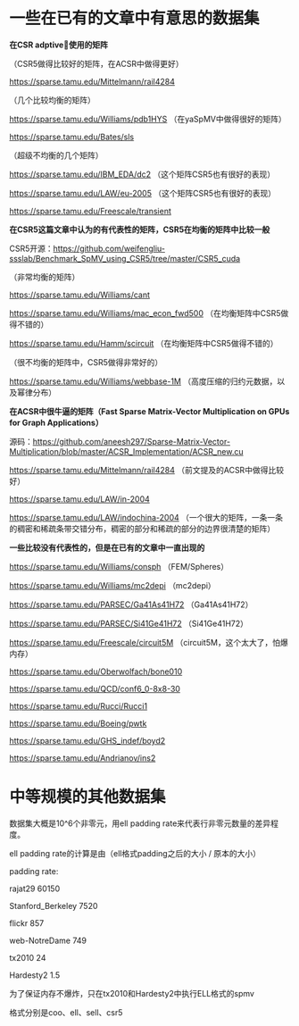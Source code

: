 # 一些在已有的文章中有意思的数据集

**在CSR adptive使用的矩阵**

（CSR5做得比较好的矩阵，在ACSR中做得更好）

https://sparse.tamu.edu/Mittelmann/rail4284


（几个比较均衡的矩阵）

https://sparse.tamu.edu/Williams/pdb1HYS （在yaSpMV中做得很好的矩阵）

https://sparse.tamu.edu/Bates/sls


（超级不均衡的几个矩阵）

https://sparse.tamu.edu/IBM_EDA/dc2 （这个矩阵CSR5也有很好的表现）

https://sparse.tamu.edu/LAW/eu-2005 （这个矩阵CSR5也有很好的表现）

https://sparse.tamu.edu/Freescale/transient


**在CSR5这篇文章中认为的有代表性的矩阵，CSR5在均衡的矩阵中比较一般**


CSR5开源：https://github.com/weifengliu-ssslab/Benchmark_SpMV_using_CSR5/tree/master/CSR5_cuda


（非常均衡的矩阵）

https://sparse.tamu.edu/Williams/cant

https://sparse.tamu.edu/Williams/mac_econ_fwd500 （在均衡矩阵中CSR5做得不错的）

https://sparse.tamu.edu/Hamm/scircuit （在均衡矩阵中CSR5做得不错的）


（很不均衡的矩阵中，CSR5做得非常好的）

https://sparse.tamu.edu/Williams/webbase-1M （高度压缩的归约元数据，以及幂律分布）



**在ACSR中很牛逼的矩阵（Fast Sparse Matrix-Vector Multiplication on GPUs for Graph Applications）**

源码：https://github.com/aneesh297/Sparse-Matrix-Vector-Multiplication/blob/master/ACSR_Implementation/ACSR_new.cu

https://sparse.tamu.edu/Mittelmann/rail4284 （前文提及的ACSR中做得比较好）

https://sparse.tamu.edu/LAW/in-2004

https://sparse.tamu.edu/LAW/indochina-2004 （一个很大的矩阵，一条一条的稠密和稀疏条带交错分布，稠密的部分和稀疏的部分的边界很清楚的矩阵）



**一些比较没有代表性的，但是在已有的文章中一直出现的**


https://sparse.tamu.edu/Williams/consph （FEM/Spheres）

https://sparse.tamu.edu/Williams/mc2depi （mc2depi）

https://sparse.tamu.edu/PARSEC/Ga41As41H72 （Ga41As41H72）

https://sparse.tamu.edu/PARSEC/Si41Ge41H72 （Si41Ge41H72）

https://sparse.tamu.edu/Freescale/circuit5M （circuit5M，这个太大了，怕爆内存）

https://sparse.tamu.edu/Oberwolfach/bone010

https://sparse.tamu.edu/QCD/conf6_0-8x8-30

https://sparse.tamu.edu/Rucci/Rucci1

https://sparse.tamu.edu/Boeing/pwtk

https://sparse.tamu.edu/GHS_indef/boyd2

https://sparse.tamu.edu/Andrianov/ins2





# 中等规模的其他数据集

数据集大概是10^6个非零元，用ell padding rate来代表行非零元数量的差异程度。

ell padding rate的计算是由（ell格式padding之后的大小 / 原本的大小）


padding rate:

rajat29 60150

Stanford_Berkeley 7520

flickr 857

web-NotreDame 749

tx2010 24

Hardesty2 1.5


为了保证内存不爆炸，只在tx2010和Hardesty2中执行ELL格式的spmv

格式分别是coo、ell、sell、csr5





